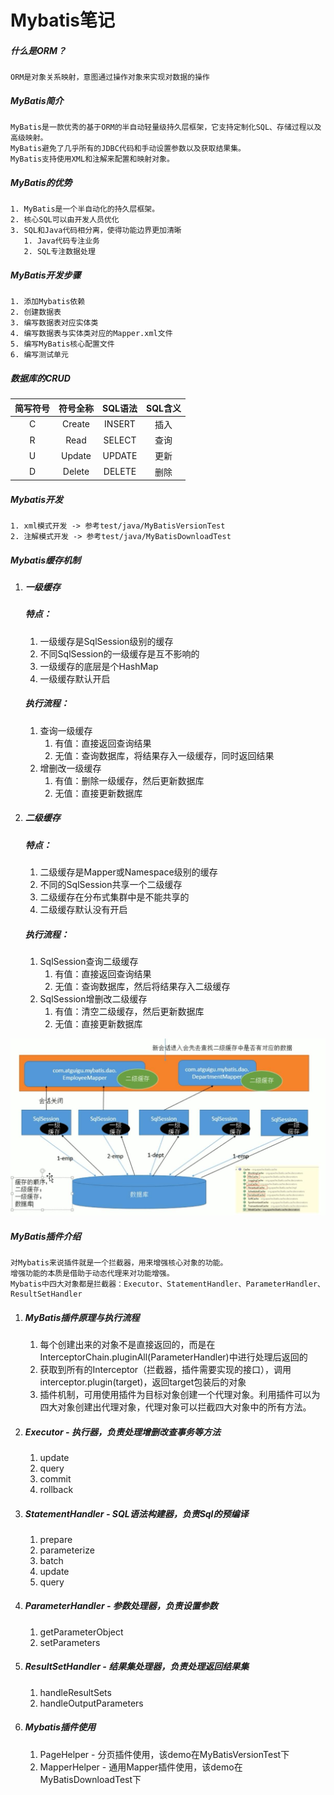 # Mybatis笔记

##### 什么是ORM？
    ORM是对象关系映射，意图通过操作对象来实现对数据的操作
       
##### MyBatis简介
    MyBatis是一款优秀的基于ORM的半自动轻量级持久层框架，它支持定制化SQL、存储过程以及高级映射。
    MyBatis避免了几乎所有的JDBC代码和手动设置参数以及获取结果集。
    MyBatis支持使用XML和注解来配置和映射对象。
 
##### MyBatis的优势
    1. MyBatis是一个半自动化的持久层框架。
    2. 核心SQL可以由开发人员优化
    3. SQL和Java代码相分离，使得功能边界更加清晰
       1. Java代码专注业务
       2. SQL专注数据处理
   
##### MyBatis开发步骤
    1. 添加Mybatis依赖
    2. 创建数据表
    3. 编写数据表对应实体类
    4. 编写数据表与实体类对应的Mapper.xml文件
    5. 编写MyBatis核心配置文件
    6. 编写测试单元

##### 数据库的CRUD
|简写符号|符号全称|SQL语法|SQL含义|
|:-----:|:-----:|:-----:|:-----:|
|  C  | Create | INSERT | 插入 |
|  R  |  Read  | SELECT | 查询 |
|  U  | Update | UPDATE | 更新 |
|  D  | Delete | DELETE | 删除 |

##### Mybatis开发
    1. xml模式开发 -> 参考test/java/MyBatisVersionTest
    2. 注解模式开发 -> 参考test/java/MyBatisDownloadTest
    
##### Mybatis缓存机制
1. ##### 一级缓存
    ##### 特点：
    1. 一级缓存是SqlSession级别的缓存
    2. 不同SqlSession的一级缓存是互不影响的
    3. 一级缓存的底层是个HashMap
    4. 一级缓存默认开启
   
    ##### 执行流程：
    1. 查询一级缓存
       1. 有值：直接返回查询结果
       2. 无值：查询数据库，将结果存入一级缓存，同时返回结果
    2. 增删改一级缓存
       1. 有值：删除一级缓存，然后更新数据库
       2. 无值：直接更新数据库
          
2. ##### 二级缓存
    ##### 特点：
    1. 二级缓存是Mapper或Namespace级别的缓存
    2. 不同的SqlSession共享一个二级缓存
    3. 二级缓存在分布式集群中是不能共享的
    4. 二级缓存默认没有开启
    
    ##### 执行流程：
    1. SqlSession查询二级缓存
       1. 有值：直接返回查询结果
       2. 无值：查询数据库，然后将结果存入二级缓存
    2. SqlSession增删改二级缓存
       1. 有值：清空二级缓存，然后更新数据库
       2. 无值：直接更新数据库
       
![图解一级缓存和二级缓存](mybatis_catch.jpg)

##### MyBatis插件介绍
    对Mybatis来说插件就是一个拦截器，用来增强核心对象的功能。
    增强功能的本质是借助于动态代理来对功能增强。
    Mybatis中四大对象都是拦截器：Executor、StatementHandler、ParameterHandler、ResultSetHandler
    
   1. ##### MyBatis插件原理与执行流程 
      1. 每个创建出来的对象不是直接返回的，而是在InterceptorChain.pluginAll(ParameterHandler)中进行处理后返回的
      2. 获取到所有的Interceptor（拦截器，插件需要实现的接口），调用interceptor.plugin(target)，返回target包装后的对象
      3. 插件机制，可用使用插件为目标对象创建一个代理对象。利用插件可以为四大对象创建出代理对象，代理对象可以拦截四大对象中的所有方法。
      
1. ##### Executor - 执行器，负责处理增删改查事务等方法
   1. update
   2. query
   3. commit 
   4. rollback
   
2. ##### StatementHandler - SQL语法构建器，负责Sql的预编译 
   1. prepare
   2. parameterize
   3. batch
   4. update
   5. query
    
3. ##### ParameterHandler - 参数处理器，负责设置参数
   1. getParameterObject
   2. setParameters
   
4. ##### ResultSetHandler - 结果集处理器，负责处理返回结果集
   1. handleResultSets
   2. handleOutputParameters
   
5. ##### Mybatis插件使用
   1. PageHelper - 分页插件使用，该demo在MyBatisVersionTest下
   2. MapperHelper - 通用Mapper插件使用，该demo在MyBatisDownloadTest下